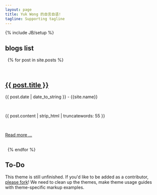 ```yaml
---
layout: page
title: Yuk Wong 的自言自语!
tagline: Supporting tagline
---
```

{% include JB/setup %}

## blogs list

  {% for post in site.posts %}
    <div class="posts">
      <p><h2><a href="{{ BASE_PATH }}{{ post.url }}">{{ post.title }}</a></h2>{{ post.date | date_to_string }} - {{site.name}}</p>
      <p>{{ post.content | strip_html | truncatewords: 55 }}</p>
      <p><a href="{{ BASE_PATH }}{{ post.url }}">Read more ...</a></p>
    </div>
  {% endfor %}

## To-Do

This theme is still unfinished. If you'd like to be added as a contributor, [please fork](http://github.com/plusjade/jekyll-bootstrap)!
We need to clean up the themes, make theme usage guides with theme-specific markup examples.


